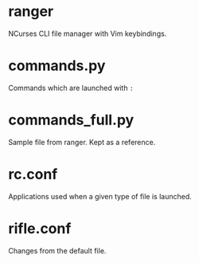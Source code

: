 # ranger

NCurses CLI file manager with Vim keybindings.

# commands.py
Commands which are launched with `:`

# commands_full.py 
Sample file from ranger. Kept as a reference. 

# rc.conf
Applications used when a given type of file is launched.

# rifle.conf
Changes from the default file. 

